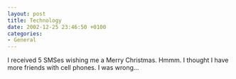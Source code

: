 ```yaml
---
layout: post
title: Technology
date: 2002-12-25 23:46:50 +0100
categories:
- General
---
```

I received 5 SMSes wishing me a Merry Christmas. Hmmm. I thought I have more friends with cell phones. I was wrong...
